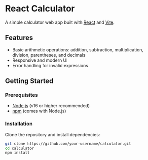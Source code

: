 # React Calculator

A simple calculator web app built with [React](https://react.dev/) and [Vite](https://vitejs.dev/).

## Features

- Basic arithmetic operations: addition, subtraction, multiplication, division, parentheses, and decimals
- Responsive and modern UI
- Error handling for invalid expressions

## Getting Started

### Prerequisites

- [Node.js](https://nodejs.org/) (v16 or higher recommended)
- [npm](https://www.npmjs.com/) (comes with Node.js)

### Installation

Clone the repository and install dependencies:

```sh
git clone https://github.com/your-username/calculator.git
cd calculator
npm install
```
